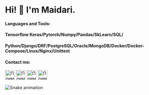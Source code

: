 <!-- [![Typing SVG](https://readme-typing-svg.herokuapp.com?color=%2336BCF7&lines=Hi-there!)](https://t.me/maidaritsydenov) -->

# Hi! 👋 I'm Maidari.

<h4>Languages and Tools:</h4>
<h4>Tensorflow Keras/Pytorch/Numpy/Pandas/SkLearn/SQL/</h4>
<h4>Python/Django/DRF/PostgreSQL/Oracle/MongoDB/Docker/Docker-Compose/Linux/Nginx/Unittest</h4>

<h4>Contact me:</h4>

<a href='https://t.me/maidaritsydenov'><img src="https://github.com/maidaritsydenov/maidaritsydenov/blob/main/logo/telegram.svg" width="32" 
   height="32" alt="Пример"></a>
<a href='https://www.linkedin.com/in/maidari-tsydenov-315b89264/'><img src="https://github.com/maidaritsydenov/maidaritsydenov/blob/main/logo/linkedin.svg" width="32" 
   height="32" alt="Пример"></a>
<a href='https://www.instagram.com/maidaritsydenov/'><img src="https://github.com/maidaritsydenov/maidaritsydenov/blob/main/logo/instagram.svg" width="32" 
   height="32" alt="Пример"></a>
<a href='https://career.habr.com/maidaritsydenov'><img src="https://github.com/maidaritsydenov/maidaritsydenov/blob/main/logo/habr.svg" width="32" 
   height="32" alt="Пример"></a>


<!-- <picture>
  <source media="(prefers-color-scheme: dark)" srcset="github-snake-dark.svg">
  <source media="(prefers-color-scheme: light)" srcset="github-snake.svg">
  <img alt="github-snake" src="github-snake.svg">
</picture> -->
![Snake animation](https://github.com/maidaritsydenov/maidaritsydenov/blob/output/github-contribution-grid-snake.svg)


<!-- 
![MySQL](https://img.shields.io/badge/mysql-%2300f.svg?style=for-the-badge&logo=mysql&logoColor=white)
![Postgres](https://img.shields.io/badge/postgres-%23316192.svg?style=for-the-badge&logo=postgresql&logoColor=white)
![Django](https://img.shields.io/badge/django-%23092E20.svg?style=for-the-badge&logo=django&logoColor=white)
![Pandas](https://img.shields.io/badge/pandas-%23150458.svg?style=for-the-badge&logo=pandas&logoColor=white)
![TensorFlow](https://img.shields.io/badge/TensorFlow-%23FF6F00.svg?style=for-the-badge&logo=TensorFlow&logoColor=white)
![NumPy](https://img.shields.io/badge/numpy-%23013243.svg?style=for-the-badge&logo=numpy&logoColor=white)
![Selenium](https://img.shields.io/badge/-selenium-%43B02A?style=for-the-badge&logo=selenium&logoColor=white)
![FastAPI](https://img.shields.io/badge/FastAPI-005571?style=for-the-badge&logo=fastapi)
![HTML5](https://img.shields.io/badge/html5-%23E34F26.svg?style=for-the-badge&logo=html5&logoColor=white)
![Python](https://img.shields.io/badge/python-3670A0?style=for-the-badge&logo=python&logoColor=ffdd54)
![Ubuntu](https://img.shields.io/badge/Ubuntu-E95420?style=for-the-badge&logo=ubuntu&logoColor=white)
![Gunicorn](https://img.shields.io/badge/gunicorn-%298729.svg?style=for-the-badge&logo=gunicorn&logoColor=white)
![Nginx](https://img.shields.io/badge/nginx-%23009639.svg?style=for-the-badge&logo=nginx&logoColor=white)
![Figma](https://img.shields.io/badge/figma-%23F24E1E.svg?style=for-the-badge&logo=figma&logoColor=white)
![Heroku](https://img.shields.io/badge/heroku-%23430098.svg?style=for-the-badge&logo=heroku&logoColor=white)
![GitHub Actions](https://img.shields.io/badge/github%20actions-%232671E5.svg?style=for-the-badge&logo=githubactions&logoColor=white) -->


<!-- ### My stats:
[![Top Langs](https://github-readme-stats.vercel.app/api/top-langs/?username=maidaritsydenov&layout=compact)](https://github.com/maidaritsydenov/github-readme-stats)


### Random jokes:
![Jokes Card](https://readme-jokes.vercel.app/api) -->

<!-- ![image](https://github.com/maidaritsydenov/MaidariTs/blob/main/giphy.gif) -->
